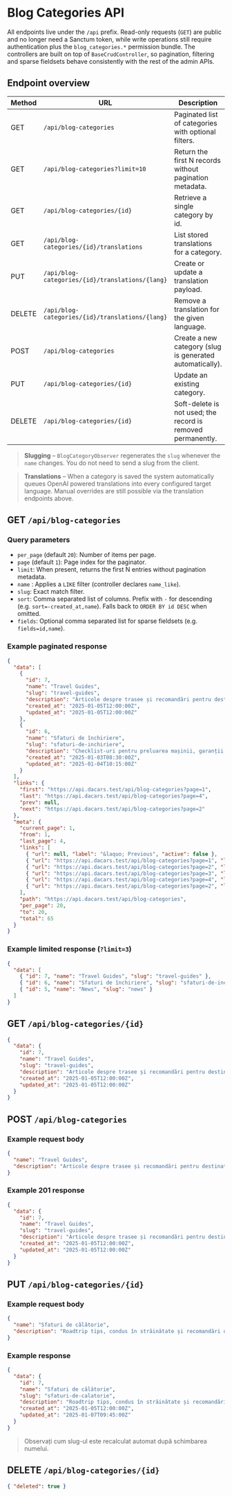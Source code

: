 # Blog Categories API

All endpoints live under the `/api` prefix. Read-only requests (`GET`) are public and no longer need a Sanctum token, while write operations still require authentication plus the `blog_categories.*` permission bundle. The controllers are built on top of `BaseCrudController`, so pagination, filtering and sparse fieldsets behave consistently with the rest of the admin APIs.

## Endpoint overview
| Method | URL | Description | Required permission |
| --- | --- | --- | --- |
| GET | `/api/blog-categories` | Paginated list of categories with optional filters. | None (public) |
| GET | `/api/blog-categories?limit=10` | Return the first N records without pagination metadata. | None (public) |
| GET | `/api/blog-categories/{id}` | Retrieve a single category by id. | None (public) |
| GET | `/api/blog-categories/{id}/translations` | List stored translations for a category. | `blog_categories.view_translations` |
| PUT | `/api/blog-categories/{id}/translations/{lang}` | Create or update a translation payload. | `blog_categories.update_translations` |
| DELETE | `/api/blog-categories/{id}/translations/{lang}` | Remove a translation for the given language. | `blog_categories.delete_translations` |
| POST | `/api/blog-categories` | Create a new category (slug is generated automatically). | `blog_categories.create` |
| PUT | `/api/blog-categories/{id}` | Update an existing category. | `blog_categories.update` |
| DELETE | `/api/blog-categories/{id}` | Soft-delete is not used; the record is removed permanently. | `blog_categories.delete` |

> **Slugging** – `BlogCategoryObserver` regenerates the `slug` whenever the `name` changes. You do not need to send a slug from the client.

> **Translations** – When a category is saved the system automatically queues OpenAI powered translations into every configured target language. Manual overrides are still possible via the translation endpoints above.

## GET `/api/blog-categories`

### Query parameters
- `per_page` (default `20`): Number of items per page.
- `page` (default `1`): Page index for the paginator.
- `limit`: When present, returns the first N entries without pagination metadata.
- `name` : Applies a `LIKE` filter (controller declares `name_like`).
- `slug`: Exact match filter.
- `sort`: Comma separated list of columns. Prefix with `-` for descending (e.g. `sort=-created_at,name`). Falls back to `ORDER BY id DESC` when omitted.
- `fields`: Optional comma separated list for sparse fieldsets (e.g. `fields=id,name`).

### Example paginated response
```json
{
  "data": [
    {
      "id": 7,
      "name": "Travel Guides",
      "slug": "travel-guides",
      "description": "Articole despre trasee și recomandări pentru destinațiile unde livrăm mașinile.",
      "created_at": "2025-01-05T12:00:00Z",
      "updated_at": "2025-01-05T12:00:00Z"
    },
    {
      "id": 6,
      "name": "Sfaturi de închiriere",
      "slug": "sfaturi-de-inchiriere",
      "description": "Checklist-uri pentru preluarea mașinii, garanții și situații neprevăzute.",
      "created_at": "2025-01-03T08:30:00Z",
      "updated_at": "2025-01-04T10:15:00Z"
    }
  ],
  "links": {
    "first": "https://api.dacars.test/api/blog-categories?page=1",
    "last": "https://api.dacars.test/api/blog-categories?page=4",
    "prev": null,
    "next": "https://api.dacars.test/api/blog-categories?page=2"
  },
  "meta": {
    "current_page": 1,
    "from": 1,
    "last_page": 4,
    "links": [
      { "url": null, "label": "&laquo; Previous", "active": false },
      { "url": "https://api.dacars.test/api/blog-categories?page=1", "label": "1", "active": true },
      { "url": "https://api.dacars.test/api/blog-categories?page=2", "label": "2", "active": false },
      { "url": "https://api.dacars.test/api/blog-categories?page=3", "label": "3", "active": false },
      { "url": "https://api.dacars.test/api/blog-categories?page=4", "label": "4", "active": false },
      { "url": "https://api.dacars.test/api/blog-categories?page=2", "label": "Next &raquo;", "active": false }
    ],
    "path": "https://api.dacars.test/api/blog-categories",
    "per_page": 20,
    "to": 20,
    "total": 65
  }
}
```

### Example limited response (`?limit=3`)
```json
{
  "data": [
    { "id": 7, "name": "Travel Guides", "slug": "travel-guides" },
    { "id": 6, "name": "Sfaturi de închiriere", "slug": "sfaturi-de-inchiriere" },
    { "id": 5, "name": "News", "slug": "news" }
  ]
}
```

## GET `/api/blog-categories/{id}`
```json
{
  "data": {
    "id": 7,
    "name": "Travel Guides",
    "slug": "travel-guides",
    "description": "Articole despre trasee și recomandări pentru destinațiile unde livrăm mașinile.",
    "created_at": "2025-01-05T12:00:00Z",
    "updated_at": "2025-01-05T12:00:00Z"
  }
}
```

## POST `/api/blog-categories`

### Example request body
```json
{
  "name": "Travel Guides",
  "description": "Articole despre trasee și recomandări pentru destinațiile unde livrăm mașinile."
}
```

### Example 201 response
```json
{
  "data": {
    "id": 7,
    "name": "Travel Guides",
    "slug": "travel-guides",
    "description": "Articole despre trasee și recomandări pentru destinațiile unde livrăm mașinile.",
    "created_at": "2025-01-05T12:00:00Z",
    "updated_at": "2025-01-05T12:00:00Z"
  }
}
```

## PUT `/api/blog-categories/{id}`

### Example request body
```json
{
  "name": "Sfaturi de călătorie",
  "description": "Roadtrip tips, condus în străinătate și recomandări de parcare."
}
```

### Example response
```json
{
  "data": {
    "id": 7,
    "name": "Sfaturi de călătorie",
    "slug": "sfaturi-de-calatorie",
    "description": "Roadtrip tips, condus în străinătate și recomandări de parcare.",
    "created_at": "2025-01-05T12:00:00Z",
    "updated_at": "2025-01-07T09:45:00Z"
  }
}
```

> Observați cum slug-ul este recalculat automat după schimbarea numelui.

## DELETE `/api/blog-categories/{id}`
```json
{ "deleted": true }
```

